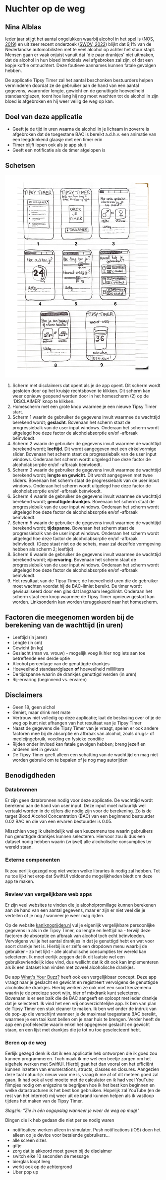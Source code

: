 # Nuchter op de weg
## Nina Alblas
Ieder jaar stijgt het aantal ongelukken waarbij alcohol in het spel is ([NOS, 2019](https://nos.nl/artikel/2308458-zorgwekkende-toename-aantal-verkeersdoden-door-alcohol-meer-dan-verdubbeld)) en uit zeer recent onderzoek ([SWOV, 2022](https://swov.nl/nl/nieuws/nederlandse-weggebruikers-europees-perspectief-resultaten-van-het-esra2-onderzoek)) blijkt dat 9,1% van de Nederlandse automobilisten met te veel alcohol op achter het stuur stapt. Mensen gaan er vaak onjuist vanuit dat 'die paar drankjes' niet uitmaken, dat de alcohol in hun bloed inmiddels wel afgebroken zal zijn, of dat een kopje koffie ontnuchtert. Deze foutieve aannames kunnen fatale gevolgen hebben.

De applicatie Tipsy Timer zal het aantal beschonken bestuurders helpen verminderen doordat ze de gebruiker aan de hand van een aantal gegevens, waaronder lengte, gewicht en de genuttigde hoeveelheid standaardglazen, toont hoe lang hij nog moet wachten tot de alcohol in zijn bloed is afgebroken en hij weer veilig de weg op kan.

## Doel van deze applicatie
* Geeft je de tijd in uren waarna de alcohol in je lichaam in zoverre is afgebroken dat de toegestane BAC is bereikt a.d.h.v. een animatie van een leegdrinkend glaasje met een timer erin
* Timer blijft lopen ook als je app sluit
* Geeft een notificatie als de timer afgelopen is

## Schetsen
![Schetsen van alle 8 views van de applicatie](doc/TIPSY-TIMER.png)

1. Scherm met disclaimers dat opent als je de app opent. Dit scherm wordt gesloten door op het kruisje rechtsboven te klikken. Dit scherm kan weer opnieuw geopend worden door in het homescherm (2) op de 'DISCLAIMER' knop te klikken.
2. Homescherm met een grote knop waarmee je een nieuwe Tipsy Timer start.
3. Scherm 1 waarin de gebruiker de gegevens invult waarmee de wachttijd berekend wordt; **geslacht**. Bovenaan het scherm staat de progressiebalk van de user input windows. Onderaan het scherm wordt uitgelegd hoe deze factor de alcoholabsorptie en/of -afbraak beïnvloedt.
4. Scherm 2 waarin de gebruiker de gegevens invult waarmee de wachttijd berekend wordt; **leeftijd**. Dit wordt aangegeven met een cirkelvormige slider. Bovenaan het scherm staat de progressiebalk van de user input windows. Onderaan het scherm wordt uitgelegd hoe deze factor de alcoholabsorptie en/of -afbraak beïnvloedt.
5. Scherm 3 waarin de gebruiker de gegevens invult waarmee de wachttijd berekend wordt; **lengte en gewicht**. Dit wordt aangegeven met twee sliders. Bovenaan het scherm staat de progressiebalk van de user input windows. Onderaan het scherm wordt uitgelegd hoe deze factor de alcoholabsorptie en/of -afbraak beïnvloedt.
6. Scherm 4 waarin de gebruiker de gegevens invult waarmee de wachttijd berekend wordt; **genuttigde drankjes**. Bovenaan het scherm staat de progressiebalk van de user input windows. Onderaan het scherm wordt uitgelegd hoe deze factor de alcoholabsorptie en/of -afbraak beïnvloedt.
7. Scherm 5 waarin de gebruiker de gegevens invult waarmee de wachttijd berekend wordt; **tijdspanne**. Bovenaan het scherm staat de progressiebalk van de user input windows. Onderaan het scherm wordt uitgelegd hoe deze factor de alcoholabsorptie en/of -afbraak beïnvloedt. (Deze staat niet op de schets, maar zal dezelfde vormgeving hebben als scherm 2; leeftijd)
8. Scherm 6 waarin de gebruiker de gegevens invult waarmee de wachttijd berekend wordt; **rij-ervaring**. Bovenaan het scherm staat de progressiebalk van de user input windows. Onderaan het scherm wordt uitgelegd hoe deze factor de alcoholabsorptie en/of -afbraak beïnvloedt.
9. Het resultaat van de Tipsy Timer; de hoeveelheid uren die de gebruiker moet wachten voordat hij de BAC-limiet bereikt. De timer wordt gevisualiseerd door een glas dat langzaam leegdrinkt. Onderaan het scherm staat een knop waarmee de Tipsy Timer opnieuw gestart kan worden. Linksonderin kan worden teruggekeerd naar het homescherm.


## Factoren die meegenomen worden bij de berekening van de wachttijd (in uren)
* Leeftijd (in jaren)
* Lengte (in cm)
* Gewicht (in kg)
* Geslacht (man vs. vrouw) - mogelijk voeg ik hier nog iets aan toe betreffende een derde optie
* Alcohol percentage van de genuttigde drankjes
* Hoeveelheid standaardglazen **of** hoeveelheid milliliters
* De tijdspanne waarin de drankjes genuttigd werden (in uren)
* Rij-ervaring (beginnend vs. ervaren)

## Disclaimers
* Geen 18, geen alchol
* Geniet, maar drink met mate
* Vertrouw niet volledig op deze applicatie; laat de beslissing over of je de weg op kunt niet afhangen van het resultaat van je Tipsy Timer
* Naast de gegevens die Tipsy Timer van je vraagt, spelen er ook andere factoren mee bij de absorptie en afbraak van alcohol, zoals drugs- of medicijngebruik, voeding en fysieke conditie
* Rijden onder invloed kan fatale gevolgen hebben; breng jezelf en anderen niet in gevaar
* De Tipsy Timer geeft alleen een schatting van de wachttijd en mag niet worden gebruikt om te bepalen of je nog mag autorijden

## Benodigdheden
### Databronnen
Er zijn geen databronnen nodig voor deze applicatie. De wachttijd wordt berekend aan de hand van user input. Deze input moet natuurlijk wel vertaald worden in de cijfers die nodig zijn voor de berekening. Zo is de target Blood Alcohol Concentration (BAC) van een beginnend bestuurder 0.02 BAC en die van een ervaren bestuurder is 0.05.

Misschien voeg ik uiteindelijk wel een keuzemenu toe waarin gebruikers hun genuttigde drankjes kunnen selecteren. Hiervoor zou ik dus een dataset nodig hebben waarin (vrijwel) alle alcoholische consumpties ter wereld staan.

### Externe componenten
Ik zou eerlijk gezegd nog niet weten welke libraries ik nodig zal hebben. Tot nu toe lijkt het erop dat SwiftUI voldoende mogelijkheden biedt om deze app te maken.

### Review van vergelijkbare web apps
Er zijn veel websites te vinden die je alcoholpromillage kunnen berekenen aan de hand van een aantal gegevens, maar er zijn er niet veel die je vertellen of je nog / wanneer je weer mag rijden.

Op de website [kaniknogrijden.nl](https://kaniknogrijden.nl/berekenen) vul je eigenlijk vergelijkbare persoonlijke gegevens in als in de Tipsy Timer, op lengte en leeftijd na - terwijl deze factoren de absorptie en afbraak van alcohol toch echt beïnvloeden. Vervolgens vul je het aantal drankjes in dat je genuttigd hebt en wat voor soort drankje het is. Hierbij is er zelfs een dropdown menu waarbij de gebruiker - zo het lijkt - alle alcoholische consumpties ter wereld kan selecteren. Ik moet eerlijk zeggen dat ik dit laatste wel een gebruiksvriendelijk idee vind, dus wellicht dat ik dit ook kan implementeren als ik een dataset kan vinden met zoveel alcoholische drankjes.

De app [What's Your Buzz?](https://apps.apple.com/nl/app/whats-your-buzz/id930934750?l=en) heeft ook een vergelijkbaar concept. Deze app vraagt naar je geslacht en gewicht en registreert vervolgens de genuttigde alcoholische drankjes. Hierbij werken ze ook met een soort keuzemenu waarin je de precieze soort wijn, bier of mixdrank kunt selecteren. Bovenaan is er een balk die de BAC aangeeft en oploopt met ieder drankje dat je selecteert. Ik vind het een vrij onoverzichtelijke app. Ik ben van plan de Tipsy Timer een stuk cleaner te maken. Ik ben wel onder de indruk van de pop-up die verschijnt wanneer je de maximaal toegestane BAC bereikt, waarmee je een taxi kunt bellen om je naar huis te brengen. Verder heeft de app een profielsectie waarin enkel het opgegeven geslacht en gewicht staan, en een lijst met drankjes die je tot nu toe geselecteerd hebt.

### Beren op de weg
Eerlijk gezegd denk ik dat ik een applicatie heb ontworpen die ik goed zou kunnen programmeren. Toch maak ik me wel een beetje zorgen om het algehele werken met SwiftUI. Hierbij gaat het dan vooral om het efficiënt kunnen inzetten van enumerations, structs, classes en closures. Aangezien deze taal natuurlijk nieuw voor me is, vraag ik me af of dit meteen goed zal gaan. Ik had ook al veel moeite met de calculator en ik had veel YouTube filmpjes nodig om enigszins te begrijpen hoe ik het best kon beginnen en welke datastructuren ik het best kon gebruiken. Hopelijk zal YouTube (en de rest van het internet) mij weer uit de brand kunnen helpen als ik vastloop tijdens het maken van de Tipsy Timer.

*Slagzin: "Zie in één oogopslag wanneer je weer de weg op mag!"*

Dingen die ik heb gedaan die niet per se nodig waren
- notificaties: werken alleen in simulator. Push notifications (iOS) doen het alleen op je device voor betalende gebruikers...
- alle screen sizes
- gifje
- zorg dat je akkoord moet geven bij de disclaimer
- switch elke 10 seconden de message
- bierglas loopt leeg
- werkt ook op de achtergrond
- Uber pop up
